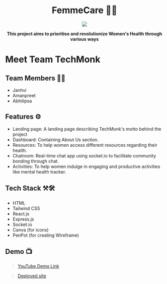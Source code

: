 <h1 align="center"> FemmeCare 💅👸 </h1>

<div align="center">
<img  src="https://user-images.githubusercontent.com/80174214/211193256-39bdaed6-b0c2-4efb-8fb0-e5745b15f11d.png">
</div>

<b><p align="center">This project aims to prioritise and revolutionize Women's Health through various ways
</p></b>

<div>

# Meet Team TechMonk

## Team Members 👭👭

- Janhvi
- Amanpreet
- Abhilipsa

## Features ⚙️

- Landing page: A landing page describing TechMonk's motto behind the project
- Dashboard: Containing About Us section.
- Resources: To help women access different resources regarding their health.
- Chatroom: Real-time chat app using socket.io to facilitate community bonding through chat.
- Activities: To help women indulge in engaging and productive activities like mental health tracker.


## Tech Stack ⚒️🛠️

- HTML 
- Tailwind CSS 
- React.js 
- Express.js 
- Socket.io 
- Canva (for icons)
- PenPot (for creating Wireframe)

## Demo 📺

> [YouTube Demo Link](https://youtu.be/DqbncHhNFeo)


> [Deployed site](https://tech-monk-femmecare.vercel.app/)
  </div>
